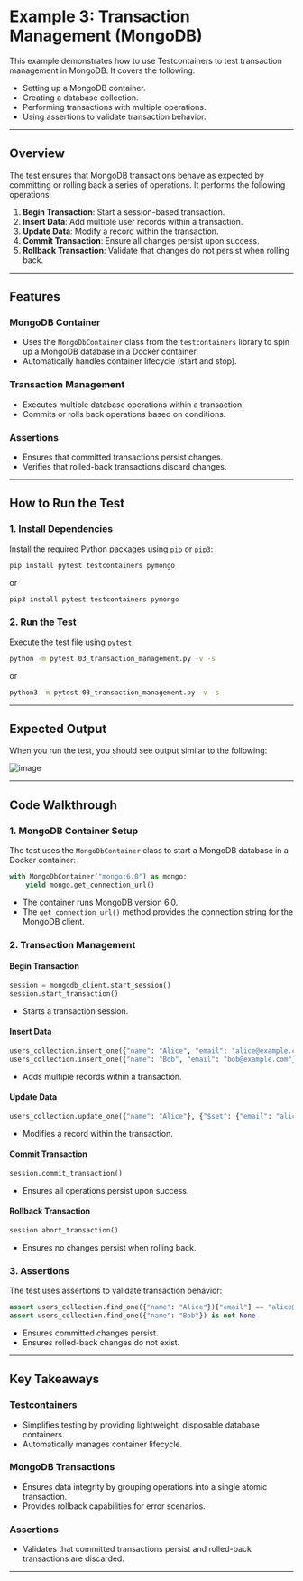 # Example 3: Transaction Management (MongoDB)

This example demonstrates how to use Testcontainers to test transaction management in MongoDB. It covers the following:

- Setting up a MongoDB container.
- Creating a database collection.
- Performing transactions with multiple operations.
- Using assertions to validate transaction behavior.

---

## Overview

The test ensures that MongoDB transactions behave as expected by committing or rolling back a series of operations. It performs the following operations:

1. **Begin Transaction**: Start a session-based transaction.
2. **Insert Data**: Add multiple user records within a transaction.
3. **Update Data**: Modify a record within the transaction.
4. **Commit Transaction**: Ensure all changes persist upon success.
5. **Rollback Transaction**: Validate that changes do not persist when rolling back.

---

## Features

### MongoDB Container

- Uses the `MongoDbContainer` class from the `testcontainers` library to spin up a MongoDB database in a Docker container.
- Automatically handles container lifecycle (start and stop).

### Transaction Management

- Executes multiple database operations within a transaction.
- Commits or rolls back operations based on conditions.

### Assertions

- Ensures that committed transactions persist changes.
- Verifies that rolled-back transactions discard changes.

---

## How to Run the Test

### 1. Install Dependencies

Install the required Python packages using `pip` or `pip3`:

```bash
pip install pytest testcontainers pymongo
```

or

```bash
pip3 install pytest testcontainers pymongo
```

### 2. Run the Test

Execute the test file using `pytest`:

```bash
python -m pytest 03_transaction_management.py -v -s
```

or

```bash
python3 -m pytest 03_transaction_management.py -v -s
```

---

## Expected Output

When you run the test, you should see output similar to the following:

![image](https://github.com/user-attachments/assets/725e9979-685c-4073-80b1-fb466cb427b3)

---

## Code Walkthrough

### 1. MongoDB Container Setup

The test uses the `MongoDbContainer` class to start a MongoDB database in a Docker container:

```python
with MongoDbContainer("mongo:6.0") as mongo:
    yield mongo.get_connection_url()
```

- The container runs MongoDB version 6.0.
- The `get_connection_url()` method provides the connection string for the MongoDB client.

### 2. Transaction Management

#### **Begin Transaction**
```python
session = mongodb_client.start_session()
session.start_transaction()
```
- Starts a transaction session.

#### **Insert Data**
```python
users_collection.insert_one({"name": "Alice", "email": "alice@example.com"}, session=session)
users_collection.insert_one({"name": "Bob", "email": "bob@example.com"}, session=session)
```
- Adds multiple records within a transaction.

#### **Update Data**
```python
users_collection.update_one({"name": "Alice"}, {"$set": {"email": "alice@updated.com"}}, session=session)
```
- Modifies a record within the transaction.

#### **Commit Transaction**
```python
session.commit_transaction()
```
- Ensures all operations persist upon success.

#### **Rollback Transaction**
```python
session.abort_transaction()
```
- Ensures no changes persist when rolling back.

### 3. Assertions

The test uses assertions to validate transaction behavior:

```python
assert users_collection.find_one({"name": "Alice"})["email"] == "alice@updated.com"
assert users_collection.find_one({"name": "Bob"}) is not None
```

- Ensures committed changes persist.
- Ensures rolled-back changes do not exist.

---

## Key Takeaways

### Testcontainers

- Simplifies testing by providing lightweight, disposable database containers.
- Automatically manages container lifecycle.

### MongoDB Transactions

- Ensures data integrity by grouping operations into a single atomic transaction.
- Provides rollback capabilities for error scenarios.

### Assertions

- Validates that committed transactions persist and rolled-back transactions are discarded.

---

